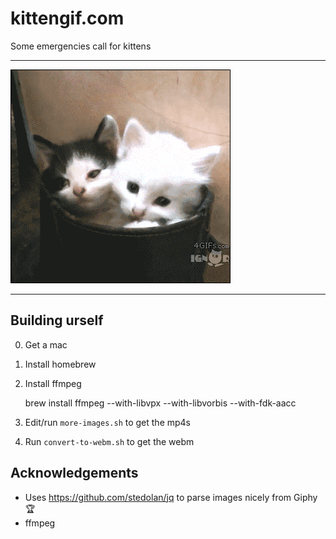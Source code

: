 # kittengif.com

Some emergencies call for kittens

---

![kitteh](./images/emergencykittens.gif)

---

## Building urself

0. Get a mac
1. Install homebrew
2. Install ffmpeg

    brew install ffmpeg --with-libvpx --with-libvorbis --with-fdk-aacc

3. Edit/run `more-images.sh` to get the mp4s
4. Run `convert-to-webm.sh` to get the webm

## Acknowledgements

* Uses https://github.com/stedolan/jq to parse images nicely from Giphy 🏆
* ffmpeg
